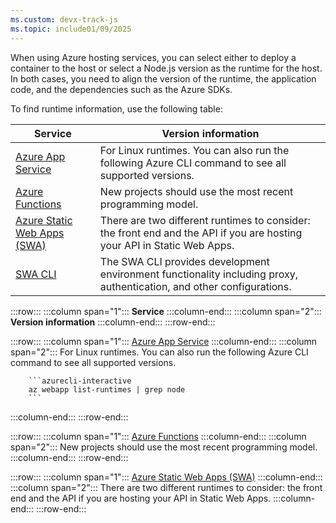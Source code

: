 ```yaml
---
ms.custom: devx-track-js
ms.topic: include01/09/2025
---
```



When using Azure hosting services, you can select either to deploy a container to the host or select a Node.js version as the runtime for the host. In both cases, you need to align the version of the runtime, the application code, and the dependencies such as the Azure SDKs. 

To find runtime information, use the following table:

|Service|Version information|
|--|--|
|[Azure App Service](/Azure/app-service-linux-docs/blob/master/Runtime_Support/node_support.md#support-timeline)|For Linux runtimes. You can also run the following Azure CLI command to see all supported versions.|
|[Azure Functions](/azure/azure-functions/functions-reference-node?tabs=javascript%2Cwindows%2Cazure-cli&pivots=nodejs-model-v4#supported-versions)|New projects should use the most recent programming model.|
|[Azure Static Web Apps (SWA)](/azure/static-web-apps/languages-runtimes)|There are two different runtimes to consider: the front end and the API if you are hosting your API in Static Web Apps.|
|[SWA CLI](https://github.com/Azure/static-web-apps-cli/blob/main/package.json#L138)|The SWA CLI provides development environment functionality including proxy, authentication, and other configurations.|

:::row:::
   :::column span="1":::
      **Service**
   :::column-end:::
   :::column span="2":::
      **Version information**
   :::column-end:::
:::row-end:::

:::row:::
   :::column span="1":::
      [Azure App Service](/Azure/app-service-linux-docs/blob/master/Runtime_Support/node_support.md#support-timeline)
   :::column-end:::
   :::column span="2":::
      For Linux runtimes. You can also run the following Azure CLI command to see all supported versions.<br>
          
        ```azurecli-interactive
        az webapp list-runtimes | grep node
        ```
   :::column-end:::
:::row-end:::

:::row:::
   :::column span="1":::
      [Azure Functions](/azure/azure-functions/functions-reference-node?tabs=javascript%2Cwindows%2Cazure-cli&pivots=nodejs-model-v4#supported-versions)
   :::column-end:::
   :::column span="2":::
      New projects should use the most recent programming model.
   :::column-end:::
:::row-end:::

:::row:::
   :::column span="1":::
      [Azure Static Web Apps (SWA)](/azure/static-web-apps/languages-runtimes)
   :::column-end:::
   :::column span="2":::
      There are two different runtimes to consider: the front end and the API if you are hosting your API in Static Web Apps.
   :::column-end:::
:::row-end:::
